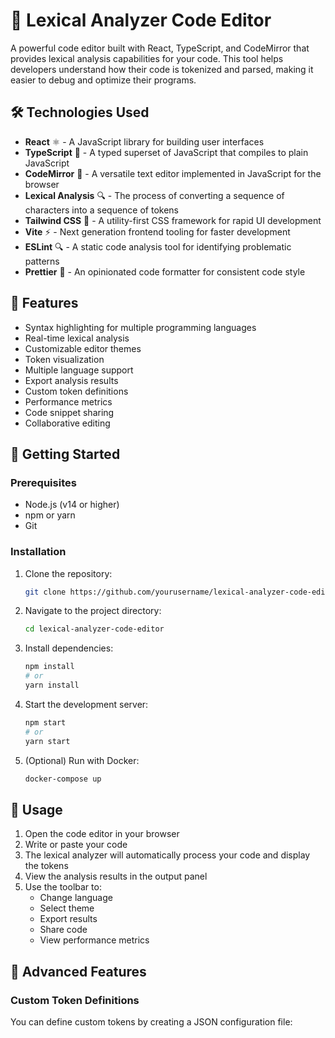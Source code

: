 # 🚀 Lexical Analyzer Code Editor

A powerful code editor built with React, TypeScript, and CodeMirror that provides lexical analysis capabilities for your code. This tool helps developers understand how their code is tokenized and parsed, making it easier to debug and optimize their programs.

## 🛠️ Technologies Used

- **React** ⚛️ - A JavaScript library for building user interfaces
- **TypeScript** 📘 - A typed superset of JavaScript that compiles to plain JavaScript
- **CodeMirror** 📝 - A versatile text editor implemented in JavaScript for the browser
- **Lexical Analysis** 🔍 - The process of converting a sequence of characters into a sequence of tokens
- **Tailwind CSS** 🎨 - A utility-first CSS framework for rapid UI development
- **Vite** ⚡ - Next generation frontend tooling for faster development
- **ESLint** 🔍 - A static code analysis tool for identifying problematic patterns
- **Prettier** 💅 - An opinionated code formatter for consistent code style


## 🚀 Features

- Syntax highlighting for multiple programming languages
- Real-time lexical analysis
- Customizable editor themes
- Token visualization
- Multiple language support
- Export analysis results
- Custom token definitions
- Performance metrics
- Code snippet sharing
- Collaborative editing

## 🚀 Getting Started

### Prerequisites

- Node.js (v14 or higher)
- npm or yarn
- Git


### Installation

1. Clone the repository:
   ```bash
   git clone https://github.com/yourusername/lexical-analyzer-code-editor.git
   ```

2. Navigate to the project directory:
   ```bash
   cd lexical-analyzer-code-editor
   ```

3. Install dependencies:
   ```bash
   npm install
   # or
   yarn install
   ```

4. Start the development server:
   ```bash
   npm start
   # or
   yarn start
   ```

5. (Optional) Run with Docker:
   ```bash
   docker-compose up
   ```

## 🚀 Usage

1. Open the code editor in your browser
2. Write or paste your code
3. The lexical analyzer will automatically process your code and display the tokens
4. View the analysis results in the output panel
5. Use the toolbar to:
   - Change language
   - Select theme
   - Export results
   - Share code
   - View performance metrics

## 🚀 Advanced Features

### Custom Token Definitions
You can define custom tokens by creating a JSON configuration file:
